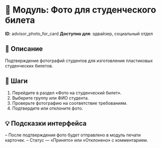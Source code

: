# 📘 Модуль: Фото для студенческого билета
**ID**: advisor_photo_for_card
**Доступно для**: эдвайзер, социальный отдел

## 📝 Описание
Подтверждение фотографий студентов для изготовления пластиковых студенческих билетов.

## 🩜 Шаги
1. Перейдите в раздел «Фото на студенческий билет».
2. Выберите группу или ФИО студента.
3. Проверьте фотографию на соответствие требованиям.
4. Подтвердите или отклоните фото.

## 💡 Подсказки интерфейса
– После подтверждения фото будет отправлено в модуль печати карточек.
– Статус — «Принято» или «Отклонено» с комментарием.
